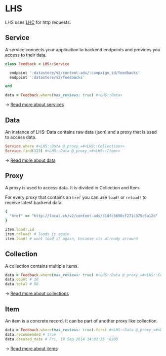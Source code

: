 LHS
===

LHS uses [LHC](//github.com/local-ch/LHC) for http requests.

## Service
A service connects your application to backend endpoints and provides you access to their data.

```ruby
class Feedback < LHS::Service

  endpoint ':datastore/v2/content-ads/:campaign_id/feedbacks'
  endpoint ':datastore/v2/feedbacks'

end

data = Feedback.where(has_reviews: true) #<LHS::Data>
```

→ [Read more about services](docs/services.md)

## Data
An instance of LHS::Data contains raw data (json) and a proxy that is used to access data.

```ruby
Service.where #<LHS::Data @_proxy_=#<LHS::Collection>>
Service.find(123) #<LHS::Data @_proxy_=#<LHS::Item>>
```

→ [Read more about data](docs/data.md)

## Proxy
A proxy is used to access data. It is divided in Collection and Item.

For every proxy that contains an `href` you can use `load!` or `reload!` to receive latest backend data.

```ruby
{
  "href" => "http://local.ch/v2/content-ads/51dfc5690cf271c375c5a12d"
}

item.load!.id
item.reload! # loads it again
item.load! # wont load it again, because its already arround
```

## Collection
A collection contains multiple items.

```ruby
data = Feedback.where(has_reviews: true) #<LHS::Data @_proxy_=#<LHS::Collection>>
data.count # 10
data.total # 98
```

→ [Read more about collections](docs/collections.md)

## Item
An item is a concrete record. It can be part of another proxy like collection.

```ruby
data = Feedback.where(has_reviews: true).first #<LHS::Data @_proxy_=#<LHS::Item>>
data.recommended # true
data.created_date # Fri, 19 Sep 2014 14:03:35 +0200
```

→ [Read more about items](docs/items.md)
